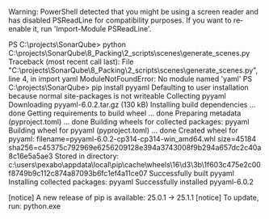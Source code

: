 Warning: PowerShell detected that you might be using a screen reader and has disabled PSReadLine for compatibility purposes. If you want to re-enable it, run 'Import-Module PSReadLine'.

PS C:\projects\SonarQube> python C:\projects\SonarQube\8_Packing\2_scripts\scenes\generate_scenes.py
Traceback (most recent call last):
  File "C:\projects\SonarQube\8_Packing\2_scripts\scenes\generate_scenes.py", line 4, in <module>
    import yaml
ModuleNotFoundError: No module named 'yaml'
PS C:\projects\SonarQube> pip install pyyaml
Defaulting to user installation because normal site-packages is not writeable
Collecting pyyaml
  Downloading pyyaml-6.0.2.tar.gz (130 kB)
  Installing build dependencies ... done
  Getting requirements to build wheel ... done
  Preparing metadata (pyproject.toml) ... done
Building wheels for collected packages: pyyaml
  Building wheel for pyyaml (pyproject.toml) ... done
  Created wheel for pyyaml: filename=pyyaml-6.0.2-cp314-cp314-win_amd64.whl size=45184 sha256=c45375c792969e6256209128e394a3743008f9b294a657dc2c40a8c16e5a5ae3
  Stored in directory: c:\users\pexabo\appdata\local\pip\cache\wheels\16\d3\3b\1f603c475e2c00f8749b9c112c874a87093b6fc1ef4a11ce07
Successfully built pyyaml
Installing collected packages: pyyaml
Successfully installed pyyaml-6.0.2

[notice] A new release of pip is available: 25.0.1 -> 25.1.1
[notice] To update, run: python.exe